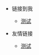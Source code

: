 <!-- _navbar.md -->

* 链接到我
  * [测试](https://www.google.com/)



* 友情链接
  * [测试](https://www.google.com/)

